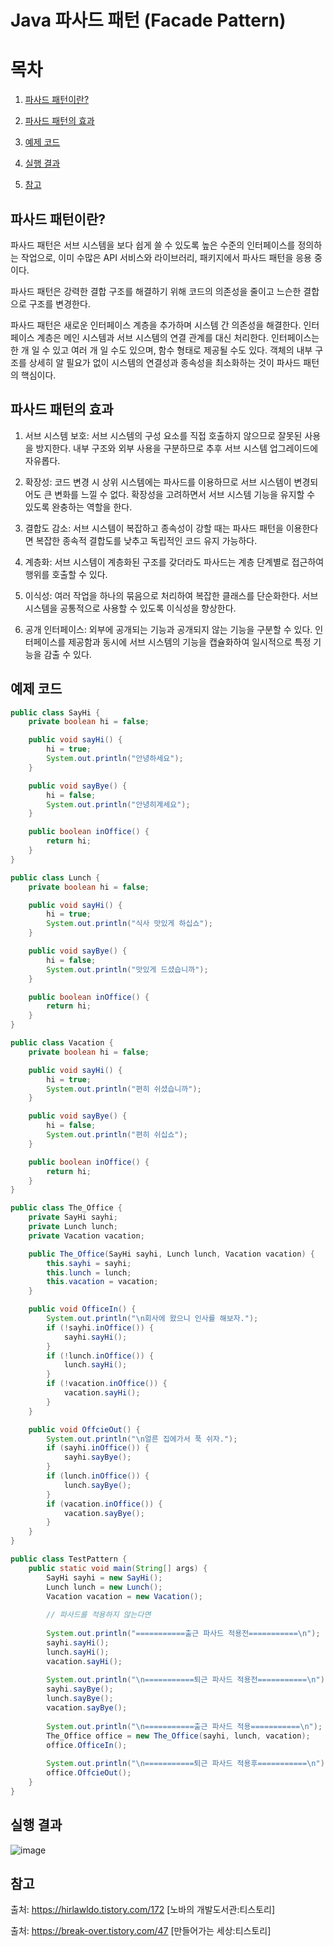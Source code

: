 # Java 파사드 패턴 (Facade Pattern)

# 목차
   
   1. [파사드 패턴이란?](#파사드-패턴이란)
      
   2. [파사드 패턴의 효과](#파사드-패턴의-효과)
      
   3. [예제 코드](#예제-코드)
      
   4. [실행 결과](#실행-결과)
      
   5. [참고](#참고)


## 파사드 패턴이란?

파사드 패턴은 서브 시스템을 보다 쉽게 쓸 수 있도록 높은 수준의 인터페이스를 정의하는 작업으로, 이미 수많은 API 서비스와 라이브러리, 패키지에서 파사드 패턴을 응용 중이다.

파사드 패턴은 강력한 결합 구조를 해결하기 위해 코드의 의존성을 줄이고 느슨한 결합으로 구조를 변경한다.

파사드 패턴은 새로운 인터페이스 계층을 추가하며 시스템 간 의존성을 해결한다. 인터페이스 계층은 메인 시스템과 서브 시스템의 연결 관계를 대신 처리한다. 인터페이스는 한 개 일 수 있고 여러 개 일 수도 있으며, 함수 형태로 제공될 수도 있다. 객체의 내부 구조를 상세히 알 필요가 없이 시스템의 연결성과 종속성을 최소화하는 것이 파사드 패턴의 핵심이다.

## 파사드 패턴의 효과

1. 서브 시스템 보호: 서브 시스템의 구성 요소를 직접 호출하지 않으므로 잘못된 사용을 방지한다. 내부 구조와 외부 사용을 구분하므로 추후 서브 시스템 업그레이드에 자유롭다.

2. 확장성: 코드 변경 시 상위 시스템에는 파사드를 이용하므로 서브 시스템이 변경되어도 큰 변화를 느낄 수 없다. 확장성을 고려하면서 서브 시스템 기능을 유지할 수 있도록 완충하는 역할을 한다.

3. 결합도 감소: 서브 시스템이 복잡하고 종속성이 강할 때는 파사드 패턴을 이용한다면 복잡한 종속적 결합도를 낮추고 독립적인 코드 유지 가능하다.

4. 계층화: 서브 시스템이 계층화된 구조를 갖더라도 파사드는 계층 단계별로 접근하여 행위를 호출할 수 있다.

5. 이식성: 여러 작업을 하나의 묶음으로 처리하여 복잡한 클래스를 단순화한다. 서브 시스템을 공통적으로 사용할 수 있도록 이식성을 향상한다.

6. 공개 인터페이스: 외부에 공개되는 기능과 공개되지 않는 기능을 구분할 수 있다. 인터페이스를 제공함과 동시에 서브 시스템의 기능을 캡슐화하여 일시적으로 특정 기능을 감출 수 있다.

## 예제 코드

```java
public class SayHi {
    private boolean hi = false;

    public void sayHi() {
        hi = true;
        System.out.println("안녕하세요");
    }

    public void sayBye() {
        hi = false;
        System.out.println("안녕히계세요");
    }

    public boolean inOffice() {
        return hi;
    }
}

public class Lunch {
    private boolean hi = false;

    public void sayHi() {
        hi = true;
        System.out.println("식사 맛있게 하십쇼");
    }

    public void sayBye() {
        hi = false;
        System.out.println("맛있게 드셨습니까");
    }

    public boolean inOffice() {
        return hi;
    }
}

public class Vacation {
    private boolean hi = false;

    public void sayHi() {
        hi = true;
        System.out.println("편히 쉬셨습니까");
    }

    public void sayBye() {
        hi = false;
        System.out.println("편히 쉬십쇼");
    }

    public boolean inOffice() {
        return hi;
    }
}

public class The_Office {
    private SayHi sayhi;
    private Lunch lunch;
    private Vacation vacation;

    public The_Office(SayHi sayhi, Lunch lunch, Vacation vacation) {
        this.sayhi = sayhi;
        this.lunch = lunch;
        this.vacation = vacation;
    }

    public void OfficeIn() {
        System.out.println("\n회사에 왔으니 인사를 해보자.");
        if (!sayhi.inOffice()) {
            sayhi.sayHi();
        }
        if (!lunch.inOffice()) {
            lunch.sayHi();
        }
        if (!vacation.inOffice()) {
            vacation.sayHi();
        }
    }

    public void OffcieOut() {
        System.out.println("\n얼른 집에가서 푹 쉬자.");
        if (sayhi.inOffice()) {
            sayhi.sayBye();
        }
        if (lunch.inOffice()) {
            lunch.sayBye();
        }
        if (vacation.inOffice()) {
            vacation.sayBye();
        }
    }
}

public class TestPattern {
    public static void main(String[] args) {
        SayHi sayhi = new SayHi();
        Lunch lunch = new Lunch();
        Vacation vacation = new Vacation();
        
        // 파사드를 적용하지 않는다면
        
        System.out.println("===========출근 파사드 적용전===========\n");
        sayhi.sayHi();
        lunch.sayHi();
        vacation.sayHi();
        
        System.out.println("\n===========퇴근 파사드 적용전===========\n");
        sayhi.sayBye();
        lunch.sayBye();
        vacation.sayBye();
        
        System.out.println("\n===========출근 파사드 적용===========\n");
        The_Office office = new The_Office(sayhi, lunch, vacation);
        office.OfficeIn();
        
        System.out.println("\n===========퇴근 파사드 적용후===========\n");
        office.OffcieOut();
    }
}
```

## 실행 결과

![image](https://github.com/auspicious0/Facade_Pattern/assets/108572025/5b0fe9cd-47b0-4fd1-92d7-b38d304fa905)


## 참고

출처: https://hirlawldo.tistory.com/172 [노바의 개발도서관:티스토리]

출처: https://break-over.tistory.com/47 [만들어가는 세상:티스토리]


